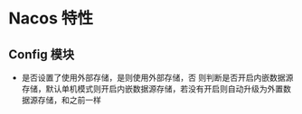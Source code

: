 # Nacos 特性

## Config 模块

* 是否设置了使用外部存储，是则使用外部存储，否  则判断是否开启内嵌数据源存储，默认单机模式则开启内嵌数据源存储，若没有开启则自动升级为外置数据源存储，和之前一样

